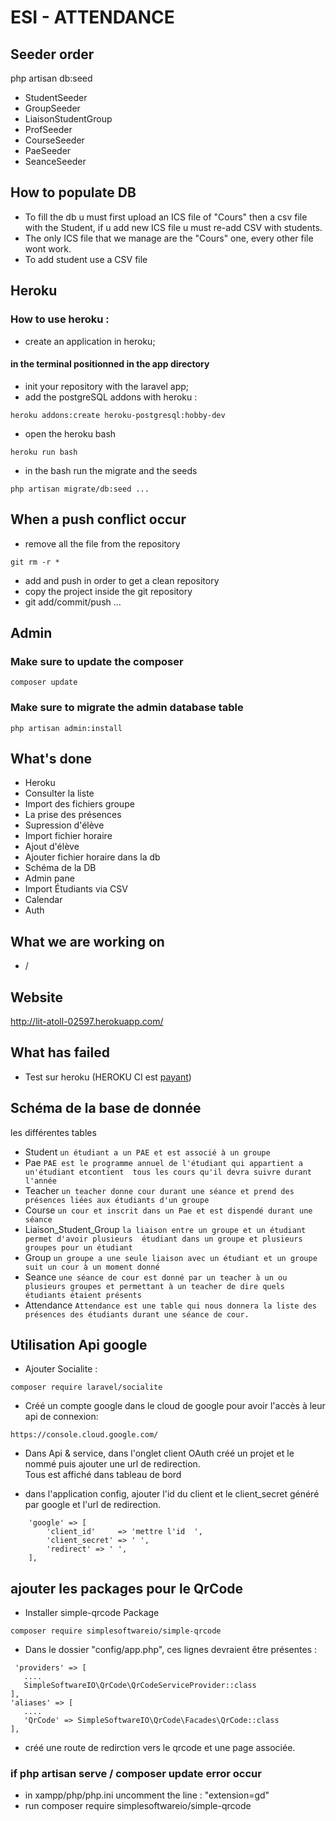 # ESI - ATTENDANCE 

## Seeder order
php artisan db:seed
- StudentSeeder
- GroupSeeder
- LiaisonStudentGroup
- ProfSeeder
- CourseSeeder
- PaeSeeder
- SeanceSeeder

## How to populate DB

 - To fill the db u must first upload an ICS file of "Cours" then a csv file with the Student, if u add new ICS file u must re-add CSV with         students.
 - The only ICS file that we manage are the "Cours" one, every other file wont work.
 - To add student use a CSV file
 
## Heroku

### How to use heroku :
- create an application in heroku;
#### in the terminal positionned in the app directory
- init your repository with the laravel app;
- add the postgreSQL addons with heroku :  
```
heroku addons:create heroku-postgresql:hobby-dev
```
- open the heroku bash
```
heroku run bash
```
- in the bash run the migrate and the seeds

```
php artisan migrate/db:seed ...
```
## When a push conflict occur
- remove all the file from the repository 
```
git rm -r * 
```
- add and push in order to get a clean repository
- copy the project inside the git repository 
- git add/commit/push ...


## Admin
### Make sure to update the composer
```
composer update
```
### Make sure to migrate the admin database table
```
php artisan admin:install
```
## What's done

- Heroku
- Consulter la liste
- Import des fichiers groupe
- La prise des présences
- Supression d'élève
- Import fichier horaire
- Ajout d'élève
- Ajouter fichier horaire dans la db
- Schéma de la DB
- Admin pane
- Import Étudiants via CSV
- Calendar
- Auth

## What we are working on

 - /

## Website

http://lit-atoll-02597.herokuapp.com/

## What has failed

- Test sur heroku (HEROKU CI est [payant](https://blog.heroku.com/heroku-ci-now-available))

## Schéma de la base de donnée
les différentes tables  
- Student
`un étudiant a un PAE et est associé à un groupe`
- Pae
`PAE est le programme annuel de l'étudiant qui appartient a un'étudiant etcontient  tous les cours qu'il devra suivre durant l'année`
- Teacher
`un teacher donne cour durant une séance et prend des présences liées aux étudiants d'un groupe`
- Course
`un cour et inscrit dans un Pae et est dispendé durant une séance`
- Liaison_Student_Group
`la liaison entre un groupe et un étudiant permet d'avoir plusieurs  étudiant dans un groupe et plusieurs  groupes pour un étudiant`
- Group
`un groupe a une seule liaison avec un étudiant et un groupe suit un cour à un moment donné`
- Seance
`une séance de cour est donné par un teacher à un ou plusieurs groupes et permettant à un teacher de dire quels étudiants étaient présents`
- Attendance
`Attendance est une table qui nous donnera la liste des présences des étudiants durant une séance de cour.`


## Utilisation Api google  

- Ajouter Socialite :  
```
composer require laravel/socialite  
```  

- Créé un compte google dans le cloud de google pour avoir l'accès à leur api de connexion:  
```
https://console.cloud.google.com/  
```
- Dans Api & service, dans l'onglet client  OAuth créé un projet et le nommé puis ajouter une url de redirection.  
Tous est affiché dans tableau de bord  

- dans l'application config, ajouter l'id du client et le client_secret généré par google et l'url de redirection.  
```
    'google' => [
        'client_id'     => 'mettre l'id  ',
        'client_secret' => ' ',
        'redirect' => ' ',    
    ],
```  
## ajouter les packages pour le QrCode  
  
  - Installer simple-qrcode Package  
  ```
  composer require simplesoftwareio/simple-qrcode

  ```  
  - Dans le dossier "config/app.php", ces lignes devraient être présentes :  
 ```  
  'providers' => [
    ....
    SimpleSoftwareIO\QrCode\QrCodeServiceProvider::class
],
'aliases' => [
    ....
    'QrCode' => SimpleSoftwareIO\QrCode\Facades\QrCode::class
],
 ```  
 - créé une route de redirction vers le qrcode et une page associée.

 ### if php artisan serve / composer update error occur 
 - in xampp/php/php.ini uncomment the line : "extension=gd"
 - run composer require simplesoftwareio/simple-qrcode


